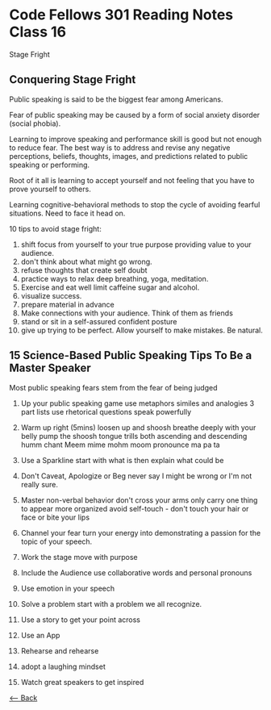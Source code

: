 # Code Fellows 301 Reading Notes Class 16

Stage Fright

## Conquering Stage Fright

Public speaking is said to be the biggest fear among Americans.

Fear of public speaking may be caused by a form of social anxiety disorder (social phobia).

Learning to improve speaking and performance skill is good but not enough to reduce fear. The best way is to address and revise any negative perceptions, beliefs, thoughts, images, and predictions related to public speaking or performing.

Root of it all is learning to accept yourself and not feeling that you have to prove yourself to others.

Learning cognitive-behavioral methods to stop the cycle of avoiding fearful situations. Need to face it head on.

10 tips to avoid stage fright:
1. shift focus from yourself to your true purpose providing value to your audience.
2. don't think about what might go wrong.
3. refuse thoughts that create self doubt
4. practice ways to relax deep breathing, yoga, meditation.
5. Exercise and eat well limit caffeine sugar and alcohol.
6. visualize success.
7. prepare material in advance
8. Make connections with your audience. Think of them as friends
9. stand or sit in a self-assured confident posture
10. give up trying to be perfect. Allow yourself to make mistakes. Be natural. 

## 15 Science-Based Public Speaking Tips To Be a Master Speaker

Most public speaking fears stem from the fear of being judged

1. Up your public speaking game 
    use metaphors similes and analogies
    3 part lists
    use rhetorical questions
    speak powerfully
2. Warm up right (5mins)
    loosen up and shoosh
    breathe deeply with your belly
    pump the shoosh
    tongue trills
    both ascending and descending
    humm
    chant Meem mime mohm moom 
    pronounce ma pa ta

3. Use a Sparkline
    start with what is 
    then explain what could be
4. Don't Caveat, Apologize or Beg
    never say I might be wrong or I'm not really sure.
5. Master non-verbal behavior
    don't cross your arms
    only carry one thing to appear more organized
    avoid self-touch - don't touch your hair or face or bite your lips
6. Channel your fear
    turn your energy into demonstrating a passion for the topic of your speech.
7. Work the stage 
     move with purpose
8. Include the Audience
    use collaborative words and personal pronouns
9. Use emotion in your speech
10. Solve a problem 
    start with a problem we all recognize.
11. Use a story to get your point across
12. Use an App
13. Rehearse and rehearse
14. adopt a laughing mindset
15. Watch great speakers to get inspired

[<-- Back](README.md)